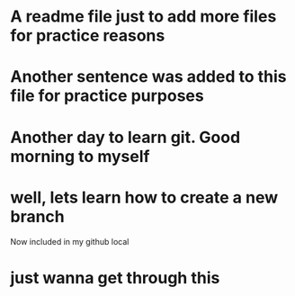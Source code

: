 # A readme file just to add more files for practice reasons
# Another sentence was added to this file for practice purposes

# Another day to learn git. Good morning to myself
# well, lets learn how to create a new branch
Now included in my github local
# just wanna get through this

